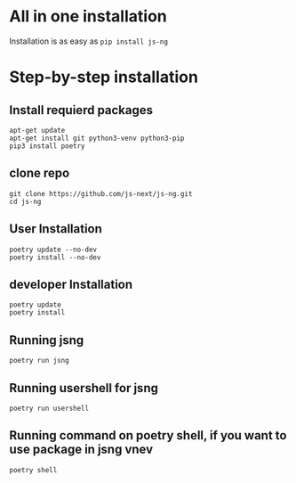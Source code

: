 # All in one installation
Installation is as easy as `pip install js-ng`
# Step-by-step installation
## Install requierd packages
```
apt-get update
apt-get install git python3-venv python3-pip
pip3 install poetry
```
## clone repo
```
git clone https://github.com/js-next/js-ng.git
cd js-ng
```
## User Installation
```
poetry update --no-dev
poetry install --no-dev
```
## developer Installation
```
poetry update
poetry install
```
## Running jsng
```
poetry run jsng
```
## Running usershell for jsng
```
poetry run usershell
```
## Running command on poetry shell, if you want to use package in jsng vnev
```
poetry shell
```
